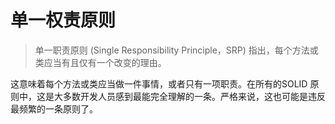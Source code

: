 # 单一权责原则
> 单一职责原则 (Single Responsibility Principle，SRP)
指出，每个方法或类应当有且仅有一个改变的理由。

这意味着每个方法或类应当做一件事情，或者只有一项职责。在所有的SOLID 原则中，这是大多数开发人员感到最能完全理解的一条。严格来说，这也可能是违反最频繁的一条原则了。

